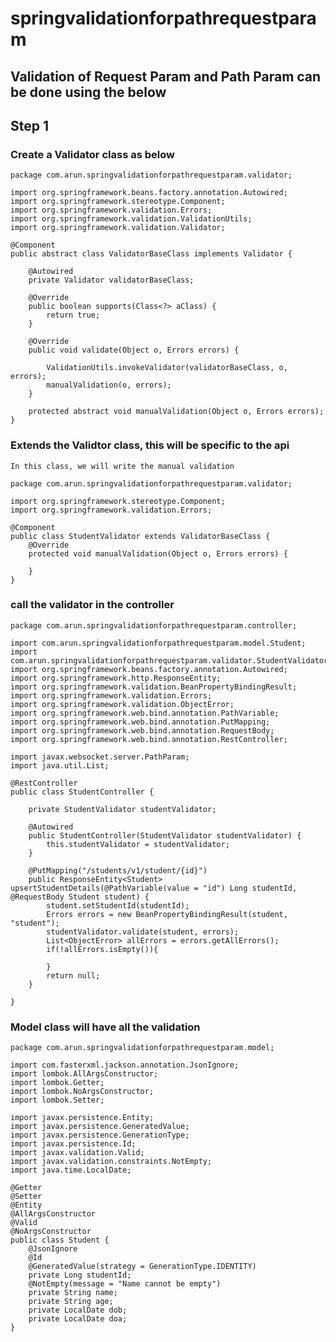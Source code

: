 # springvalidationforpathrequestparam

## Validation of Request Param and Path Param can be done using the below 

## Step 1 

### Create a Validator class as below

    package com.arun.springvalidationforpathrequestparam.validator;
    
    import org.springframework.beans.factory.annotation.Autowired;
    import org.springframework.stereotype.Component;
    import org.springframework.validation.Errors;
    import org.springframework.validation.ValidationUtils;
    import org.springframework.validation.Validator;
    
    @Component
    public abstract class ValidatorBaseClass implements Validator {
    
        @Autowired
        private Validator validatorBaseClass;
    
        @Override
        public boolean supports(Class<?> aClass) {
            return true;
        }
    
        @Override
        public void validate(Object o, Errors errors) {
    
            ValidationUtils.invokeValidator(validatorBaseClass, o, errors);
            manualValidation(o, errors);
        }
    
        protected abstract void manualValidation(Object o, Errors errors);
    }
 

### Extends the Validtor class, this will be specific to the api

    In this class, we will write the manual validation

    package com.arun.springvalidationforpathrequestparam.validator;
    
    import org.springframework.stereotype.Component;
    import org.springframework.validation.Errors;
    
    @Component
    public class StudentValidator extends ValidatorBaseClass {
        @Override
        protected void manualValidation(Object o, Errors errors) {
    
        }
    }

### call the validator in the controller

    package com.arun.springvalidationforpathrequestparam.controller;
    
    import com.arun.springvalidationforpathrequestparam.model.Student;
    import com.arun.springvalidationforpathrequestparam.validator.StudentValidator;
    import org.springframework.beans.factory.annotation.Autowired;
    import org.springframework.http.ResponseEntity;
    import org.springframework.validation.BeanPropertyBindingResult;
    import org.springframework.validation.Errors;
    import org.springframework.validation.ObjectError;
    import org.springframework.web.bind.annotation.PathVariable;
    import org.springframework.web.bind.annotation.PutMapping;
    import org.springframework.web.bind.annotation.RequestBody;
    import org.springframework.web.bind.annotation.RestController;
    
    import javax.websocket.server.PathParam;
    import java.util.List;
    
    @RestController
    public class StudentController {
    
        private StudentValidator studentValidator;
    
        @Autowired
        public StudentController(StudentValidator studentValidator) {
            this.studentValidator = studentValidator;
        }
    
        @PutMapping("/students/v1/student/{id}")
        public ResponseEntity<Student> upsertStudentDetails(@PathVariable(value = "id") Long studentId, @RequestBody Student student) {
            student.setStudentId(studentId);
            Errors errors = new BeanPropertyBindingResult(student, "student");
            studentValidator.validate(student, errors);
            List<ObjectError> allErrors = errors.getAllErrors();
            if(!allErrors.isEmpty()){
    
            }
            return null;
        }
    
    }


### Model class will have all the validation

    package com.arun.springvalidationforpathrequestparam.model;
    
    import com.fasterxml.jackson.annotation.JsonIgnore;
    import lombok.AllArgsConstructor;
    import lombok.Getter;
    import lombok.NoArgsConstructor;
    import lombok.Setter;
    
    import javax.persistence.Entity;
    import javax.persistence.GeneratedValue;
    import javax.persistence.GenerationType;
    import javax.persistence.Id;
    import javax.validation.Valid;
    import javax.validation.constraints.NotEmpty;
    import java.time.LocalDate;
    
    @Getter
    @Setter
    @Entity
    @AllArgsConstructor
    @Valid
    @NoArgsConstructor
    public class Student {
        @JsonIgnore
        @Id
        @GeneratedValue(strategy = GenerationType.IDENTITY)
        private Long studentId;
        @NotEmpty(message = "Name cannot be empty")
        private String name;
        private String age;
        private LocalDate dob;
        private LocalDate doa;
    }
